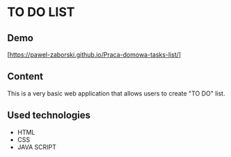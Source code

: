 # TO DO LIST

## Demo

[https://pawel-zaborski.github.io/Praca-domowa-tasks-list/]

## Content

This is a very basic web application that allows users to create "TO DO" list.

## Used technologies

- HTML
- CSS
- JAVA SCRIPT
